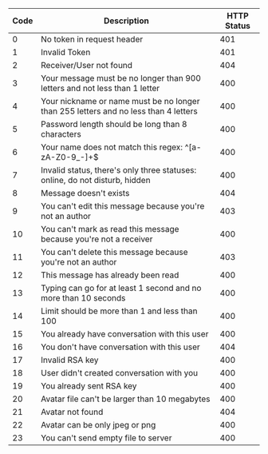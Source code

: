 | Code | Description | HTTP Status |
| ---- | ----------- | ----------- |
| 0    | No token in request header| 401
| 1    | Invalid Token             | 401
| 2    | Receiver/User not found   | 404  |
| 3    | Your message must be no longer than 900 letters and not less than 1 letter | 400 |
| 4    | Your nickname or name must be no longer than 255 letters and no less than 4 letters | 400 |
| 5    | Password length should be long than 8 characters | 400 |
| 6    | Your name does not match this regex: ^[a-zA-Z0-9_-]+$ | 400
| 7    | Invalid status, there's only three statuses: online, do not disturb, hidden | 400
| 8    | Message doesn't exists    | 404
| 9    | You can't edit this message because you're not an author | 403
| 10   | You can't mark as read this message because you're not a receiver | 400
| 11   | You can't delete this message because you're not an author | 403
| 12   | This message has already been read | 400
| 13   | Typing can go for at least 1 second and no more than 10 seconds | 400
| 14   | Limit should be more than 1 and less than 100 | 400
| 15   | You already have conversation with this user | 400
| 16   | You don't have conversation with this user | 404
| 17   | Invalid RSA key           | 400
| 18   | User didn't created conversation with you | 400
| 19   | You already sent RSA key  | 400
| 20   | Avatar file can't be larger than 10 megabytes | 400
| 21   | Avatar not found | 404
| 22   | Avatar can be only jpeg or png | 400
| 23   | You can't send empty file to server | 400